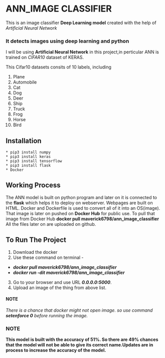 # ANN_IMAGE CLASSIFIER

This is an image classifier **Deep Learning model** created with the help of *Artificial Neural Network*

### It detects images using deep learning and python


I will be using **Artificial Neural Network** in this project,in perticular ANN is trained on *CIFAR10* dataset of KERAS.

This Cifar10 datasets consits of 10 labels, including

   1. Plane
   2. Automobile
   3. Cat
   4. Dog 
   5. Deer
   6. Ship
   7. Truck
   8. Frog
   9. Horse
   10. Bird

## Installation

	* pip3 install numpy
	* pip3 install keras
	* pip3 install tensorflow
	* pip3 install flask 
	* Docker

## Working Process

The ANN model is built on python program and later on it is connected to the **flask** which helps it to deploy on webserver.
Webpages are built on HTML.
Docker and Dockerfile is used to convert all of it into an OS(image).
That image is later on pushed on **Docker Hub** for public use.
To pull that image from Docker Hub
		**docker pull maverick6798/ann_image_classifier**
All the files later on are uploaded on github.

## To Run The Project

   1. Download the docker 
   2. Use these command on terminal -
   * ***docker pull maverick6798/ann_image_classifier***
   * ***docker run -dit maverick6798/ann_image_classifier***
   3. Go to your browser and use URL ***0.0.0.0:5000***.
   4. Upload an image of the thing from above list. 

#### NOTE
*There is a chance that docker might not open image. so use command* ***setenforce 0*** *before running the image.*

### NOTE
**This model is built with the accuracy of 51%. So there are 49% chances that the model will not be able to give its correct name.Updates are in process to increase the accuracy of the model.**
